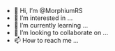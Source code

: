 - 👋 Hi, I’m @MorphiumRS
- 👀 I’m interested in ...
- 🌱 I’m currently learning ...
- 💞️ I’m looking to collaborate on ...
- 📫 How to reach me ...

<!---
MorphiumRS/MorphiumRS is a ✨ special ✨ repository because its `README.md` (this file) appears on your GitHub profile.
You can click the Preview link to take a look at your changes.
--->
